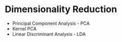 # Dimensionality Reduction

- Principal Component Analysis - PCA
- Kernel PCA
- Linear Discriminant Analysis - LDA
